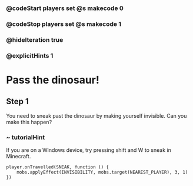 ### @codeStart players set @s makecode 0
### @codeStop players set @s makecode 1

### @hideIteration true 
### @explicitHints 1


# Pass the dinosaur!

## Step 1
You need to sneak past the dinosaur by making yourself invisible. Can you make this happen? 


### ~ tutorialHint
If you are on a Windows device, try pressing shift and W to sneak in Minecraft.  


```ghost
player.onTravelled(SNEAK, function () {
    mobs.applyEffect(INVISIBILITY, mobs.target(NEAREST_PLAYER), 3, 1)
})
```